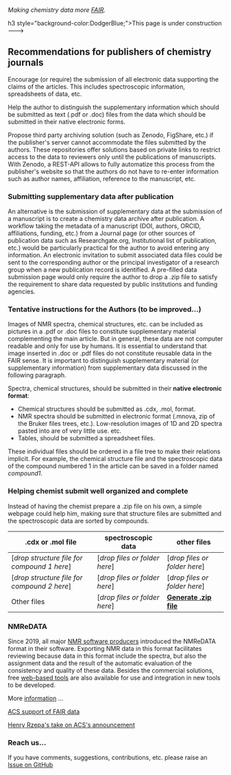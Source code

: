 *Making chemistry data more [FAIR](https://www.go-fair.org/fair-principles/).*

h3 style="background-color:DodgerBlue;">This page is under construction</h3> ---> 

## Recommendations for publishers of chemistry journals

Encourage (or require) the submission of all electronic data supporting the claims of the articles. This includes spectroscopic information, spreadsheets of data, etc.

Help the author to distinguish the supplementary information which should be submitted as text (.pdf or .doc) files from the data which should be submitted in their native electronic forms.

Propose third party archiving solution (such as Zenodo, FigShare, etc.) if the publisher's server cannot accommodate the files submitted by the authors. These repositories offer solutions based on private links to restrict access to the data to reviewers only until the publications of manuscripts. With Zenodo, a REST-API allows to fully automatize this process from the publisher's website so that the authors do not have to re-enter information such as author names, affiliation, reference to the manuscript, etc.

### Submitting supplementary data after publication

An alternative is the submission of supplementary data at the submission of a manuscript is to create a chemistry data archive after publication. A workflow taking the metadata of a manuscript (DOI, authors, ORCID, affiliations, funding, etc.) from a Journal page (or other sources of publication data such as Researchgate.org, Institutional list of publication, etc.) would be particularly practical for the author to avoid entering any information. An electronic invitation to submit associated data files could be sent to the corresponding author or the principal investigator of a research group when a new publication record is identified. A pre-filled data submission page would only require the author to drop a .zip file to satisfy the requirement to share data requested by public institutions and funding agencies.

### Tentative instructions for the Authors (to be improved...)

Images of NMR spectra, chemical structures, etc. can be included as pictures in a .pdf or .doc files to constitute supplementary material complementing the main article. But in general, these data are not computer readable and only for use by humans. It is essential to understand that image inserted in .doc or .pdf files do not constitute reusable data in the FAIR sense. It is important to distinguish supplementary material (or supplementary information) from supplementary data discussed in the following paragraph.

Spectra, chemical structures, should be submitted in their **native electronic format**:
- Chemical structures should be submitted as .cdx, .mol, format.
- NMR spectra should be submitted in electronic format (.mnova, zip of the Bruker files trees, etc.). Low-resolution images of 1D and 2D spectra pasted into are of very little use.
etc. 
- Tables, should be submitted a spreadsheet files.

These individual files should be ordered in a file tree to make their relations implicit. For example, the chemical structure file and the  spectroscopic data of the compound numbered 1 in the article can be saved in a folder named *compound1*. 

### Helping chemist submit well organized and complete 

Instead of having the chemist prepare a .zip file on his own, a simple webpage could help him, making sure that structure files are submitted and the spectroscopic data are sorted by compounds.

|.cdx or .mol file | spectroscopic data | other files |
|-----------|------|-------|
|[*drop structure file for compound 1 here*] | [*drop files or folder here*]|[*drop files or folder here*]|
|[*drop structure file for compound 2 here*] | [*drop files or folder here*]|[*drop files or folder here*]|
|Other files | [*drop files or folder here*]|[**Generate .zip file**](publishers.md)|


### NMReDATA
Since 2019, all major [NMR software producers](https://nmredata.org/wiki/Compatible_software) introduced the NMReDATA format in their software. Exporting NMR data in this format facilitates reviewing because data in this format include the spectra, but also the assignment data and the result of the automatic evaluation of the consistency and quality of these data. Besides the commercial solutions, free [web-based tools](https://nmredata.org/wiki/Compatible_software) are also available for use and integration in new tools to be developed.

More [information](https://nmredata.org/wiki/Submission_NMReDATA) ...

[ACS support of FAIR data](https://pubs.acs.org/doi/10.1021/acs.orglett.0c00383)

[Henry Rzepa's take on ACS's announcement](https://www.ch.imperial.ac.uk/rzepa/blog/?p=21928)

### Reach us...
If you have comments, suggestions, contributions, etc. please raise an [Issue on GitHub](https://github.com/CHEMeDATA/CHEMeDATA.github.io/issues)

